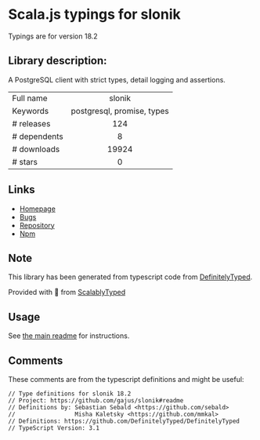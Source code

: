 
# Scala.js typings for slonik

Typings are for version 18.2

## Library description:
A PostgreSQL client with strict types, detail logging and assertions.

|                    |                 |
| ------------------ | :-------------: |
| Full name          | slonik |
| Keywords           | postgresql, promise, types |
| # releases         | 124 |
| # dependents       | 8 |
| # downloads        | 19924 |
| # stars            | 0 |

## Links
- [Homepage](https://github.com/gajus/slonik#readme)
- [Bugs](https://github.com/gajus/slonik/issues)
- [Repository](https://github.com/gajus/slonik)
- [Npm](https://www.npmjs.com/package/slonik)
    


## Note
This library has been generated from typescript code from [DefinitelyTyped](https://definitelytyped.org).

Provided with :purple_heart: from [ScalablyTyped](https://github.com/oyvindberg/ScalablyTyped)

## Usage
See [the main readme](../../readme.md) for instructions.

## Comments

These comments are from the typescript definitions and might be useful:
```
// Type definitions for slonik 18.2
// Project: https://github.com/gajus/slonik#readme
// Definitions by: Sebastian Sebald <https://github.com/sebald>
//                 Misha Kaletsky <https://github.com/mmkal>
// Definitions: https://github.com/DefinitelyTyped/DefinitelyTyped
// TypeScript Version: 3.1

```

